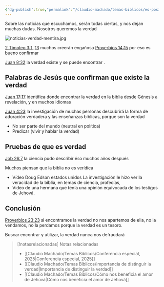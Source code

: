 ```yaml
---
{"dg-publish":true,"permalink":"/claudio-machado/temas-biblicos/es-posible-encontrar-la-verdad/","title":"¿Es posible encontrar la verdad?","tags":["verdad"]}
---
```


Sobre las noticias que escuchamos, serán todas ciertas, y nos dejan muchas dudas. Nosotros queremos la verdad 

![noticias-verdad-mentira.jpg](/img/user/03%20-%20Jard%C3%ADn%20digital/03%20-%2004%20-%20Imagen/AC%20im%C3%A1genes%20subidas/noticias-verdad-mentira.jpg)

[2 Timoteo 3:1,](https://wol.jw.org/es/wol/b/r4/lp-s/nwtsty/55/3#v=55:3:1)  [13](https://wol.jw.org/es/wol/b/r4/lp-s/nwtsty/55/3#v=55:3:13) muchos creerán engañosa 
[Proverbios 14:15](https://wol.jw.org/es/wol/b/r4/lp-s/nwtsty/20/14#v=20:14:15) por eso es bueno confirmar 

[Juan 8:32](https://wol.jw.org/es/wol/b/r4/lp-s/nwtsty/43/8#v=43:8:32) la verdad existe y se puede encontrar .

## Palabras de Jesús que confirman que existe la verdad 
[Juan 17:17](https://wol.jw.org/es/wol/b/r4/lp-s/nwtsty/43/17#v=43:17:17) identifica donde encontrar la verdad en la biblia desde Génesis a revelación, y en muchos idiomas 

[Juan 4:23](https://wol.jw.org/es/wol/b/r4/lp-s/nwtsty/43/4#v=43:4:23)  la investigación de muchas personas descubrirá la forma de adoración verdadera y las enseñanzas bíblicas, porque son la verdad
- No ser parte del mundo (neutral en política)
- Predicar (vivir y hablar la verdad)

## Pruebas de que es verdad 
[Job 26:7](https://wol.jw.org/es/wol/b/r4/lp-s/nwtsty/18/26#v=18:26:7) la ciencia pudo describir éso muchos años después 

Muchos piensan que la biblia no es verídica 
- Vídeo Doug Edson estados unidos La investigación le hizo ver la veracidad de la biblia, en temas de ciencia, profecías, 
- Video de una hermana que tenía una opinión equivocada de los testigos de Jehová. 

## Conclusión 
[Proverbios 23:23](https://wol.jw.org/es/wol/b/r4/lp-s/nwtsty/20/23#v=20:23:23) si encontramos la verdad no nos apartemos de ella, no la vendamos, no la perdamos porque la verdad es un tesoro.

Buscar encontrar y utilizar, la verdad nunca nos defraudará 



> [!notasrelacionadas] Notas relacionadas
> - [[Claudio Machado/Temas Bíblicos/Conferencia especial, 2025\|Conferencia especial, 2025]]
> - [[Claudio Machado/Temas Bíblicos/Importancia de distinguir la verdad\|Importancia de distinguir la verdad]]
> - [[Claudio Machado/Temas Bíblicos/Cómo nos beneficia el amor de Jehová\|Cómo nos beneficia el amor de Jehová]]

